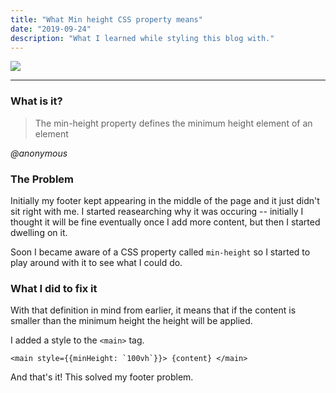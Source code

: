 ```yaml
---
title: "What Min height CSS property means"
date: "2019-09-24"
description: "What I learned while styling this blog with."
---
```


![][css]

---

### What is it?

<blockquote class='quote'>
    The min-height property defines the minimum height element of an element 
</blockquote>
    <cite>@anonymous</cite>

### The Problem

Initially my footer kept appearing in the middle of the page and
it just didn't sit right with me. I started reasearching why it
was occuring -- initially I thought it will be fine eventually
once I add more content, but then I started dwelling on it.

Soon I became aware of a CSS property called `min-height`
so I started to play around with it to see what I could do.

### What I did to fix it

With that definition in mind from earlier, it means that if the 
content is smaller than the minimum height the height will be applied.

I added a style to the `<main>` tag.
```
<main style={{minHeight: `100vh`}}> {content} </main>
```

And that's it! This solved my footer problem.


[css]: https://images.unsplash.com/photo-1555949963-ff9fe0c870eb?ixlib=rb-1.2.1&ixid=eyJhcHBfaWQiOjEyMDd9&auto=format&fit=crop&w=1650&q=80
